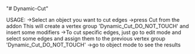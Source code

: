 "# Dynamic-Cut" 

USAGE:
->Select an object you want to cut edges
->press Cut from the addon
  This will create a vertex group 'Dynamic_Cut_DO_NOT_TOUCH' and insert some modifiers
->To cut specific edges, just go to edit mode and select some edges and assign them to the previous vertex group 'Dynamic_Cut_DO_NOT_TOUCH'
->go to object mode to see the results
